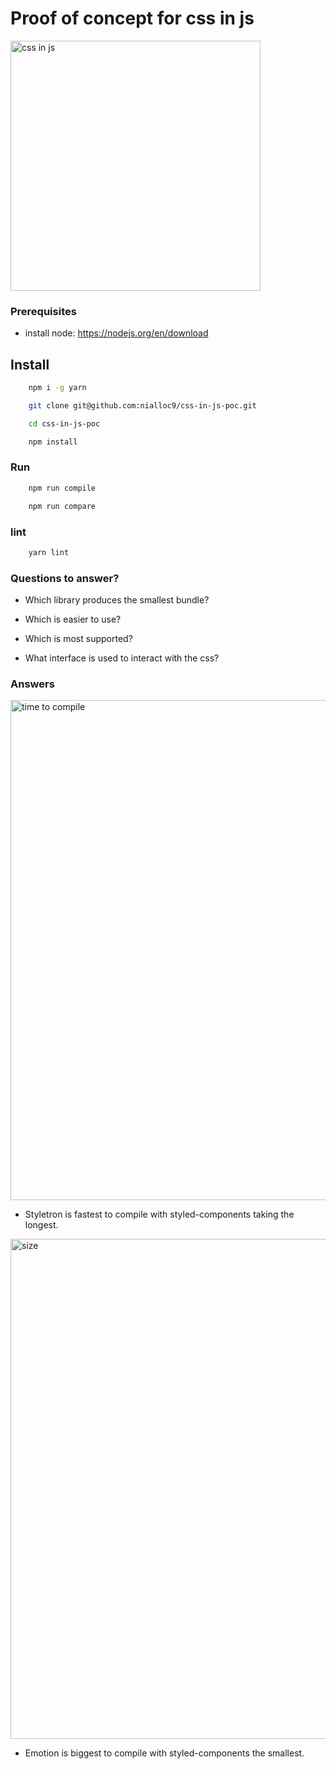 # Proof of concept for css in js

<p float="left">
    <img src="https://raw.githubusercontent.com/nialloc9/emotion-vs-styled-components-vs-styletron-bundle-analysis/master/assets/main.jpg" alt='css in js' width="400" margin="50">
</p>


### Prerequisites

- install node: <a href="https://nodejs.org/en/download">https://nodejs.org/en/download</a>

## Install

```sh
    npm i -g yarn

    git clone git@github.com:nialloc9/css-in-js-poc.git

    cd css-in-js-poc

    npm install
```

### Run

```sh
    npm run compile
```

```sh
    npm run compare
```

### lint

```sh
    yarn lint
```

### Questions to answer?

- Which library produces the smallest bundle?

- Which is easier to use?

- Which is most supported?

- What interface is used to interact with the css?

### Answers

<p float="left">
    <img src="https://raw.githubusercontent.com/nialloc9/emotion-vs-styled-components-vs-styletron-bundle-analysis/master/screenshots/time.png" alt='time to compile' width="800">
</p>


- Styletron is fastest to compile with styled-components taking the longest.


<p float="left">
    <img src="https://raw.githubusercontent.com/nialloc9/emotion-vs-styled-components-vs-styletron-bundle-analysis/master/screenshots/size.png" alt='size' width="800">
</p>


- Emotion is biggest to compile with styled-components the smallest.